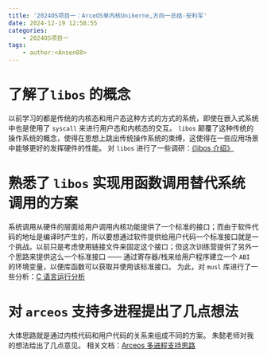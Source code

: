 ```yaml
---
title: '2024OS项目一：ArceOS单内核Unikerne,方向一总结-安利军'
date: 2024-12-19 12:58:55
categories:
    - 2024OS项目一
tags:
    - author:<Ansen88>
---
```


# 了解了`libos` 的概念
以前学习的都是传统的内核态和用户态这种方式的方式的系统，即使在嵌入式系统中也是使用了 `syscall` 来进行用户态和内核态的交互。
`libos` 颠覆了这种传统的操作系统的概念，使得在思想上跳出传统操作系统的束缚，这使得在一些应用场景中能够更好的发挥硬件的性能。
对 `libos` 进行了一些调研：[《libos 介绍》](https://blog.csdn.net/m0_37749564/article/details/144233693)

# 熟悉了 `libos` 实现用函数调用替代系统调用的方案
系统调用从硬件的层面给用户调用内核功能提供了一个标准的接口；而由于软件代码的地址是编译时产生的，所以要想通过软件提供给用户代码一个标准接口就是一个挑战。以前只是考虑使用链接文件来固定这个接口；但这次训练营提供了另外一个思路来提供这么一个标准接口 —— 通过寄存器/栈来给用户程序建立一个 `ABI` 的环境变量，以便库函数可以获取并使用该标准接口。
为此，对 `musl` 库进行了一些分析：[C 语言运行分析](https://blog.csdn.net/m0_37749564/article/details/144446969)

# 对 `arceos` 支持多进程提出了几点想法
大体思路就是通过内核代码和用户代码的关系来组成不同的方案。
朱懿老师对我的想法给出了几点意见。
相关文档：[Arceos 多进程支持思路](https://blog.csdn.net/m0_37749564/article/details/144516395)
